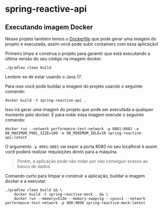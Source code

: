 # spring-reactive-api

## Executando imagem Docker

Nesse projeto também temos o [Dockerfile](./Dockerfile) que pode gerar uma
imagem do projeto e executada, assim você pode subir containers com essa
aplicação!

Primeiro limpe e construa o projeto para garantir que está executando a última
versão do seu código na imagem docker:
````shell
./gradlew clean build
````
Lembre-se de estar usando o Java 17.

Para isso você pode buildar a imagem do projeto usando o seguinte comando:
````shell
docker build -t spring-reactive-api .
````

Isso irá gerar uma imagem do projeto que pode ser executada a qualquer momento
pelo docker.
E para rodar essa imagem execute o seguinte comando:
````shell
docker run --network performance-test-network -p 8081:8081 -e DB_MAXIMUM_POOL_SIZE=100 -e DB_MINIMUM_IDLE=10 spring-reactive-api:latest
````
O argumento `-p 8081:8081` vai expor a porta 8080 no seu localhost e assim você
poderá realizar requisições direto para a máquina.

> Porém, a aplicação pode não rodar por não conseguir acesso ao banco de dados.

Comando curto para limpar e construir a aplicação, buildar a imagem docker e a executar:
```shell
./gradlew clean build && \
	docker build -t spring-reactive-mock . && \
	docker run --memory=512m --memory-swap=1g --cpus=1 --network performance-test-network -p 900:9090 spring-reactive-mock:latest
```